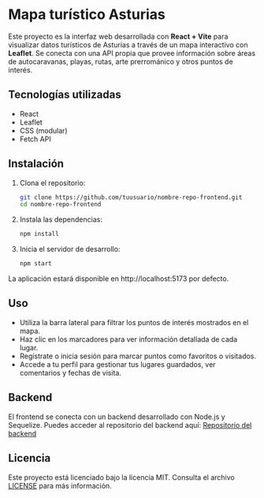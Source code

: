# Mapa turístico Asturias

Este proyecto es la interfaz web desarrollada con **React + Vite** para visualizar datos turísticos de Asturias a través de un mapa interactivo con **Leaflet**. Se conecta con una API propia que provee información sobre áreas de autocaravanas, playas, rutas, arte prerrománico y otros puntos de interés.

## Tecnologías utilizadas

- React
- Leaflet
- CSS (modular)
- Fetch API

## Instalación

1. Clona el repositorio:

   ```bash
   git clone https://github.com/tuusuario/nombre-repo-frontend.git
   cd nombre-repo-frontend
   ```

2. Instala las dependencias:

	```bash
	npm install
	```

3. Inicia el servidor de desarrollo:

	```bash
	npm start
	```
La aplicación estará disponible en http://localhost:5173 por defecto.

## Uso

- Utiliza la barra lateral para filtrar los puntos de interés mostrados en el mapa.
- Haz clic en los marcadores para ver información detallada de cada lugar.
- Regístrate o inicia sesión para marcar puntos como favoritos o visitados.
- Accede a tu perfil para gestionar tus lugares guardados, ver comentarios y fechas de visita.

## Backend

El frontend se conecta con un backend desarrollado con Node.js y Sequelize. Puedes acceder al repositorio del backend aquí:
[Repositorio del backend](https://github.com/sanfermen/API_turismo_Asturias.git)

## Licencia

Este proyecto está licenciado bajo la licencia MIT. Consulta el archivo [LICENSE](./LICENSE) para más información.

